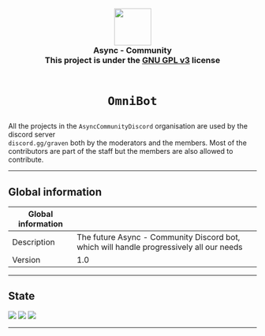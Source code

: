 <h3 align="center">
  <img src="https://avatars.githubusercontent.com/u/78621926?s=200&v=4" width="75"><br/>
  Async - Community<br/>
  This project is under the <a href="https://choosealicense.com/licenses/gpl-3.0/">GNU GPL v3</a> license<br/><br/>
</h3>

# <p align="center">`OmniBot`</p>

All the projects in the <code>AsyncCommunityDiscord</code> organisation are used by the discord server <code>
discord.gg/graven</code> both by the moderators and the members.
Most of the contributors are part of the staff but the members are also allowed to contribute.

---

## Global information

| Global information |                                                                                         |
| ------------------ | --------------------------------------------------------------------------------------- |
| Description        | The future Async - Community Discord bot, which will handle progressively all our needs |
| Version            | 1.0                                                                                     |

---

## State

![](https://img.shields.io/badge/State-In_development-orange?style=for-the-badge)
![](https://img.shields.io/github/issues/AsyncCommunityDiscord/AsyncSupport?style=for-the-badge)
![](https://img.shields.io/github/issues-pr/AsyncCommunityDiscord/AsyncSupport?style=for-the-badge)

---
